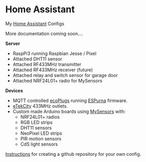 # Home Assistant
My [Home Assistant](https://home-assistant.io) Configs

More documentation coming soon....

**Server**
   * RaspPi3 running Raspbian Jesse / Pixel
   * Attached DHT11 sensor
   * Attached RF433MHz transmitter
   * Attached RF433MHz receiver (future)
   * Attached relay and switch sensor for garage door
   * Attached NRF24L01+ radio for MySensors

**Devices**
   * MQTT controlled [ecoPlugs](http://www.homedepot.com/p/Grounded-Indoor-Wi-Fi-Adapter-2-Pack-CT-065W) running [ESPurna](https://bitbucket.org/xoseperez/espurna) firmware.
   * [eTekCity](https://smile.amazon.com/dp/B00DQELHBS/) 433MHz outlets.
   * Custom made Arduino boards using [MySensors](https://www.mysensors.org/) with:
      * NRF24L01+ radios
      * RGB LED strips
      * DHT11 sensors
      * NeoPixel LED strips
      * PIR motion sensors
      * CdS light sensors


[Instructions](https://home-assistant.io/cookbook/githubbackup/) for creating a github repository for your own config.  
